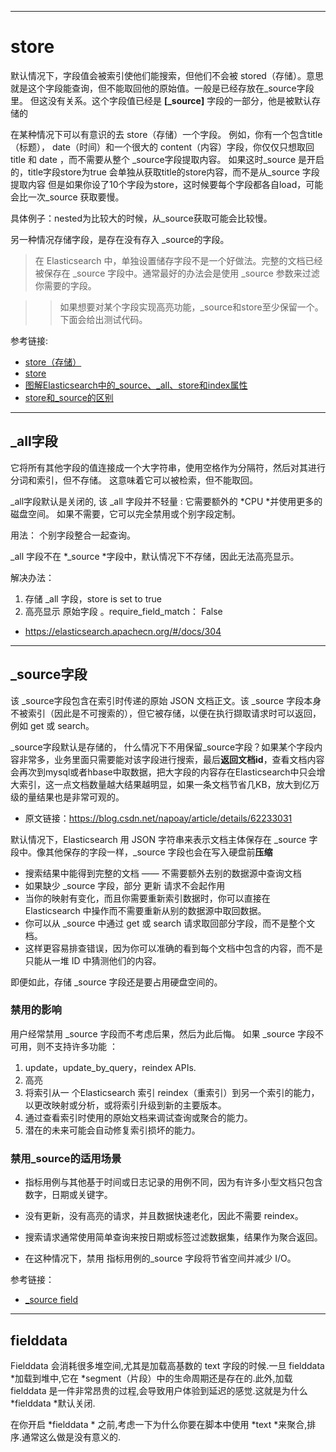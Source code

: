
---
# store
默认情况下，字段值会被索引使他们能搜索，但他们不会被 stored（存储）。意思就是这个字段能查询，但不能取回他的原始值。一般是已经存放在_source字段里。
但这没有关系。这个字段值已经是 **[_source]** 字段的一部分，他是被默认存储的

在某种情况下可以有意识的去 store（存储）一个字段。
例如，你有一个包含title（标题）， date（时间）和一个很大的 content（内容）字段，你仅仅只想取回 title 和 date ，而不需要从整个 _source字段提取内容。
如果这时_source 是开启的，title字段store为true 会单独从获取title的store内容，而不是从_source 字段提取内容
但是如果你设了10个字段为store，这时候要每个字段都各自load，可能会比一次_source 获取要慢。

具体例子：nested为比较大的时候，从_source获取可能会比较慢。


另一种情况存储字段，是存在没有存入 _source的字段。

> 在 Elasticsearch 中，单独设置储存字段不是一个好做法。完整的文档已经被保存在 _source 字段中。通常最好的办法会是使用 _source 参数来过滤你需要的字段。

>> 如果想要对某个字段实现高亮功能，_source和store至少保留一个。下面会给出测试代码。

参考链接:

- [store（存储）](https://elasticsearch.apachecn.org/#/docs/337)
- [store](https://www.elastic.co/guide/en/elasticsearch/reference/5.5/mapping-store.html)
- [图解Elasticsearch中的_source、_all、store和index属性](https://blog.csdn.net/napoay/article/details/62233031)
- [store和_source的区别](https://stackoverflow.com/a/38787619)


---
## _all字段
它将所有其他字段的值连接成一个大字符串，使用空格作为分隔符，然后对其进行分词和索引，但不存储。 这意味着它可以被检索，但不能取回。

_all字段默认是关闭的, 该 _all 字段并不轻量 : 它需要额外的 *CPU *并使用更多的磁盘空间。 如果不需要，它可以完全禁用或个别字段定制。

用法： 个别字段整合一起查询。

_all 字段不在 *_source *字段中，默认情况下不存储，因此无法高亮显示。

解决办法：
1. 存储 _all 字段，store is set to true
2. 高亮显示 原始字段 。require_field_match： False

- <https://elasticsearch.apachecn.org/#/docs/304>

---
## _source字段
该 _source字段包含在索引时传递的原始 JSON 文档正文。该 _source 字段本身不被索引（因此是不可搜索的），但它被存储，以便在执行撷取请求时可以返回，例如 get 或 search。

_source字段默认是存储的， 什么情况下不用保留_source字段？如果某个字段内容非常多，业务里面只需要能对该字段进行搜索，最后**返回文档id**，查看文档内容会再次到mysql或者hbase中取数据，把大字段的内容存在Elasticsearch中只会增大索引，这一点文档数量越大结果越明显，如果一条文档节省几KB，放大到亿万级的量结果也是非常可观的。

- 原文链接：<https://blog.csdn.net/napoay/article/details/62233031>


默认情况下，Elasticsearch 用 JSON 字符串来表示文档主体保存在 _source 字段中。像其他保存的字段一样，_source 字段也会在写入硬盘前**压缩**

- 搜索结果中能得到完整的文档 —— 不需要额外去别的数据源中查询文档
- 如果缺少 _source 字段，部分 更新 请求不会起作用
- 当你的映射有变化，而且你需要重新索引数据时，你可以直接在 Elasticsearch 中操作而不需要重新从别的数据源中取回数据。
- 你可以从 _source 中通过 get 或 search 请求取回部分字段，而不是整个文档。
- 这样更容易排查错误，因为你可以准确的看到每个文档中包含的内容，而不是只能从一堆 ID 中猜测他们的内容。

即便如此，存储 _source 字段还是要占用硬盘空间的。


### 禁用的影响
用户经常禁用 _source 字段而不考虑后果，然后为此后悔。 如果 _source 字段不可用，则不支持许多功能 ：

1. update，update_by_query，reindex APIs.
2. 高亮
3. 将索引从一 个Elasticsearch 索引 reindex（重索引）到另一个索引的能力，以更改映射或分析，或将索引升级到新的主要版本。
4. 通过查看索引时使用的原始文档来调试查询或聚合的能力。
5. 潜在的未来可能会自动修复索引损坏的能力。

### 禁用_source的适用场景
- 指标用例与其他基于时间或日志记录的用例不同，因为有许多小型文档只包含数字，日期或关键字。

- 没有更新，没有高亮的请求，并且数据快速老化，因此不需要 reindex。

- 搜索请求通常使用简单查询来按日期或标签过滤数据集，结果作为聚合返回。

- 在这种情况下，禁用 指标用例的_source 字段将节省空间并减少 I/O。

参考链接：

- [_source field](https://elasticsearch.apachecn.org/#/docs/311)

---
## fielddata

Fielddata 会消耗很多堆空间,尤其是加载高基数的 text 字段的时候.一旦 fielddata *加载到堆中,它在 *segment（片段）中的生命周期还是存在的.此外,加载 fielddata 是一件非常昂贵的过程,会导致用户体验到延迟的感觉.这就是为什么 *fielddata *默认关闭.

在你开启 *fielddata * 之前,考虑一下为什么你要在脚本中使用 *text *来聚合,排序.通常这么做是没有意义的.


